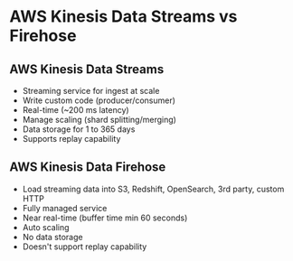 # AWS Kinesis Data Streams vs Firehose

## AWS Kinesis Data Streams

- Streaming service for ingest at scale
- Write custom code (producer/consumer)
- Real-time (~200 ms latency)
- Manage scaling (shard splitting/merging)
- Data storage for 1 to 365 days
- Supports replay capability


## AWS Kinesis Data Firehose

- Load streaming data into S3, Redshift, OpenSearch, 3rd party, custom HTTP
- Fully managed service
- Near real-time (buffer time min 60 seconds)
- Auto scaling
- No data storage
- Doesn't support replay capability
